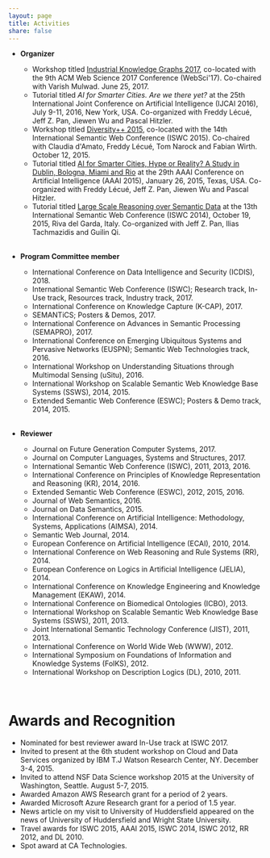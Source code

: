 ```yaml
---
layout: page
title: Activities
share: false
---
```


* **Organizer**
  * Workshop titled <a href="https://industrial-knowledge-graphs.github.io/2017/" target="_blank">Industrial Knowledge Graphs 2017</a>, co-located with the 9th ACM Web Science 2017 Conference (WebSci'17). Co-chaired with Varish Mulwad. June 25, 2017. 
  * Tutorial titled *AI for Smarter Cities. Are we there yet?* at the 25th International Joint Conference on Artificial Intelligence (IJCAI 2016), July 9-11, 2016, New York, USA. Co-organized with Freddy L&eacute;cu&eacute;, Jeff Z. Pan, Jiewen Wu and Pascal Hitzler.
  * Workshop titled <a href="http://dase.cs.wright.edu/activities/diversity2015" target="_blank">Diversity++ 2015</a>, co-located with the 14th International Semantic Web Conference (ISWC 2015). Co-chaired with Claudia d&#39;Amato, Freddy L&eacute;cu&eacute;, Tom Narock and Fabian Wirth. October 12, 2015. 
  * Tutorial titled <a href="http://researcher.watson.ibm.com/researcher/view_person_subpage.php?id=5854" target="_blank">AI for Smarter Cities, Hype or Reality? A Study in Dublin, Bologna, Miami and Rio</a> at the 29th AAAI Conference on Artificial Intelligence (AAAI 2015), January 26, 2015, Texas, USA. Co-organized with Freddy L&eacute;cu&eacute;, Jeff Z. Pan, Jiewen Wu and Pascal Hitzler. 
  * Tutorial titled <a href="http://homepages.abdn.ac.uk/jeff.z.pan/pages/research-ttl-iswc2014.shtml" target="_blank">Large Scale Reasoning over Semantic Data</a> at the 13th International Semantic Web Conference (ISWC 2014), October 19, 2015, Riva del Garda, Italy. Co-organized with Jeff Z. Pan, Ilias Tachmazidis and Guilin Qi.   
&nbsp;

* **Program Committee member**
  * International Conference on Data Intelligence and Security (ICDIS), 2018. 
  * International Semantic Web Conference (ISWC); Research track, In-Use track, Resources track, Industry track, 2017. 
  * International Conference on Knowledge Capture (K-CAP), 2017.     
  * SEMANTiCS; Posters & Demos, 2017.  
  * International Conference on Advances in Semantic Processing (SEMAPRO), 2017.  
  * International Conference on Emerging Ubiquitous Systems and Pervasive Networks (EUSPN); Semantic Web Technologies track, 2016.
  * International Workshop on Understanding Situations through Multimodal Sensing (uSitu), 2016.
  * International Workshop on Scalable Semantic Web Knowledge Base Systems (SSWS), 2014, 2015. 
  * Extended Semantic Web Conference (ESWC); Posters & Demo track, 2014, 2015.   
&nbsp; 

* **Reviewer**
  * Journal on Future Generation Computer Systems, 2017.   
  * Journal on Computer Languages, Systems and Structures, 2017.   
  * International Semantic Web Conference (ISWC), 2011, 2013, 2016.
  * International Conference on Principles of Knowledge Representation and Reasoning (KR), 2014, 2016.
  * Extended Semantic Web Conference (ESWC), 2012, 2015, 2016.
  * Journal of Web Semantics, 2016.
  * Journal on Data Semantics, 2015.
  * International Conference on Artificial Intelligence: Methodology, Systems, Applications (AIMSA), 2014.
  * Semantic Web Journal, 2014.
  * European Conference on Artificial Intelligence (ECAI), 2010, 2014.
  * International Conference on Web Reasoning and Rule Systems (RR), 2014.
  * European Conference on Logics in Artificial Intelligence (JELIA), 2014.
  * International Conference on Knowledge Engineering and Knowledge Management (EKAW), 2014.
  * International Conference on Biomedical Ontologies (ICBO), 2013. 
  * International Workshop on Scalable Semantic Web Knowledge Base Systems (SSWS), 2011, 2013.
  * Joint International Semantic Technology Conference (JIST), 2011, 2013.
  * International Conference on World Wide Web (WWW), 2012.
  * International Symposium on Foundations of Information and Knowledge Systems (FoIKS), 2012.
  * International Workshop on Description Logics (DL), 2010, 2011. 

<br/>

Awards and Recognition
==========

* Nominated for best reviewer award In-Use track at ISWC 2017.   
* Invited to present at the 6th student workshop on Cloud and Data Services  organized by IBM T.J Watson Research Center, NY. December 3-4, 2015.
* Invited to attend NSF Data Science workshop 2015 at the University of Washington, Seattle. August 5-7, 2015.
* Awarded Amazon AWS Research grant for a period of 2 years.
* Awarded Microsoft Azure Research grant for a period of 1.5 year.
* News article on my visit to University of Huddersfield appeared on the news of University of Huddersfield and Wright State University.
* Travel awards for ISWC 2015, AAAI 2015, ISWC 2014, ISWC 2012, RR 2012, and DL 2010.
* Spot award at CA Technologies.

